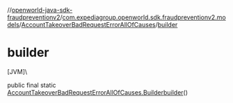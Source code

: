 //[openworld-java-sdk-fraudpreventionv2](../../../index.md)/[com.expediagroup.openworld.sdk.fraudpreventionv2.models](../index.md)/[AccountTakeoverBadRequestErrorAllOfCauses](index.md)/[builder](builder.md)

# builder

[JVM]\

public final static [AccountTakeoverBadRequestErrorAllOfCauses.Builder](-builder/index.md)[builder](builder.md)()
